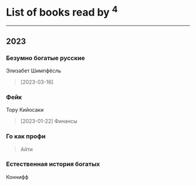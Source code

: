 # List of books read by [](https://plus.google.com/u/0/116049106351328726122/)<sup>4</sup>
---

## 2023

### Безумно богатые русские
Элизабет Шимпфёсль
> [2023-03-16] 


### Фейк
Тору Кийосаки
> [2023-01-22] Финансы


### Го как профи
> Айти


### Естественная история богатых
Коннифф



